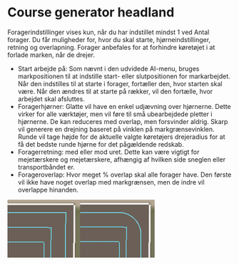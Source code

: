 # Course generator headland


Foragerindstillinger vises kun, når du har indstillet mindst 1 ved Antal forager.
Du får muligheder for, hvor du skal starte, hjørneindstillinger, retning og overlapning.
Forager anbefales for at forhindre køretøjet i at forlade marken, når de drejer.



- Start arbejde på: Som nævnt i den udvidede AI-menu, bruges markpositionen til at indstille start- eller slutpositionen for markarbejdet.
Når den indstilles til at starte i forager, fortæller den, hvor starten skal være. Når den ændres til at starte på rækker, vil den fortælle, hvor arbejdet skal afsluttes.
- Foragerhjørner: Glatte vil have en enkel udjævning over hjørnerne. Dette virker for alle værktøjer, men vil føre til små ubearbejdede pletter i hjørnerne.
De kan reduceres med overlap, men forsvinder aldrig. Skarp vil generere en drejning baseret på vinklen på markgrænsevinklen.
Runde vil tage højde for de aktuelle valgte køretøjers drejeradius for at få det bedste runde hjørne for det pågældende redskab.
- Foragerretning: med eller mod uret. Dette kan være vigtigt for mejetærskere og mejetærskere, afhængig af hvilken side sneglen eller transportbåndet er.
- Forageroverlap: Hvor meget % overlap skal alle forager have. Den første vil ikke have noget overlap med markgrænsen, men de indre vil overlappe hinanden.


![Image](../assets/images/sharproundcorner_0_0_330_130.png)

